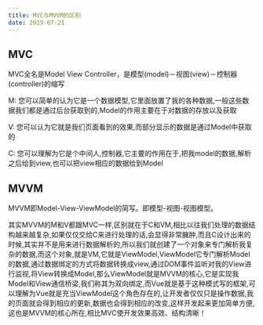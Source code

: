 ```yaml
---
title: MVC与MVVM的区别
date: 2019-07-21
---
```


## MVC ##
MVC全名是Model View Controller，是模型(model)－视图(view)－控制器(controller)的缩写

M: 您可以简单的认为它是一个数据模型,它里面放置了我的各种数据,一般这些数据我们都是通过后台获取到的,Model的作用主要在于对数据的存放以及获取

V: 您可以认为它就是我们页面看到的效果,而部分显示的数据是通过Model中获取的	

C: 您可以理解为它是个中间人,控制器,它主要的作用在于,把我model的数据,解析之后给到view,也可以把view相应的数据给到Model

## MVVM ##
MVVM即Model-View-ViewModel的简写。即模型-视图-视图模型。

其实MVVM的M和V都跟MVC一样,区别就在于C和VM,相比以往我们处理的数据结构越来越复杂,如果仅仅交给C来进行处理的话,会显得非常臃肿,而且C设计出来的时候,其实并不是用来进行数据解析的,所以我们就创建了一个对象来专门解析我复杂的数据,而这个对象,就是VM,它就是ViewModel,ViewModel它专门解析Model的数据,通过数据绑定的方式将数据转换成view,通过DOM事件监听对我的View进行监视,将View转换成Model,那么ViewModel就是MVVM的核心,它是实现我Model和View通信桥梁,我们称其为双向绑定,而Vue就是基于这种模式写的框架,可以理解为Vue就是充当ViewModel这个角色存在的,让开发者仅仅只是操作数据,我的页面就会得到相应的更新,数据也会得到相应的改变,这样开发起来更加简单方便,这也是MVVM的核心所在,相比MVC使开发效果高效、结构清晰！